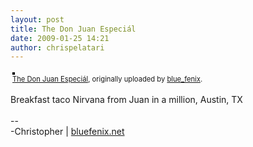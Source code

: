 ```yaml
---
layout: post
title: The Don Juan Especiál
date: 2009-01-25 14:21
author: chrispelatari
---
```


<div style="text-align:left;padding:3px;">
<a href="http://www.flickr.com/photos/blue_fenix/3226520844/" title="photo sharing"><img src="http://farm4.static.flickr.com/3481/3226520844_eeda9a004f.jpg" style="border:solid 2px #000000;" alt="" /></a>
<br />
<span style="font-size:.8em;margin-top:0;"><a href="http://www.flickr.com/photos/blue_fenix/3226520844/">The Don Juan Especiál</a>, originally uploaded by <a href="http://www.flickr.com/people/blue_fenix/">blue_fenix</a>.</span>
</div>
<p>
Breakfast taco Nirvana from Juan in a million, Austin, TX<br />
<br />
--<br />
-Christopher | <a href="http://bluefenix.net">bluefenix.net</a>
</p>
